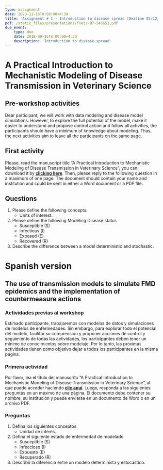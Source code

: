```yaml
---
type: assignment
date: 2023-11-16T8:00:00+4:30
title: 'Assignment # 1 - Introduction to disease spread (Dealine 05/12/2023)'
pdf: /static_files/presentations/fvets-07-546651.pdf
due_event: 
    type: due
    date: 2018-09-16T8:00:00+4:30
    description: 'Introduction to disease spread'
---
```

# A Practical Introduction to Mechanistic Modeling of Disease Transmission in Veterinary Science

## **Pre-workshop activities**
Dear participant, we will work with data modeling and disease model simulations. However, to explore the full potential of the model, make it easier to understand and propose control action and follow all activities, the participants should have a minimum of knowledge about modeling. Thus, the next activities aim to leave all the participants on the same page. 

## **First activity**
Please, read the manuscript title “A Practical Introduction to Mechanistic Modeling of Disease Transmission in Veterinary Science”, you can download it by [**clicking here**](https://www.frontiersin.org/articles/10.3389/fvets.2020.546651/full).
Then, please reply to the following question in a maximum of one page.  The document should contain your name and institution and could be sent in either a Word document or a PDF file. 

## **Questions**
1. Please define the following concepts:
    * Units of interest.
2. Please define the following Modeling Disease status
    * Susceptible (S)
    * Infectious (I)
    * Exposed (E)
    * Recovered (R) 
3. Describe the difference between a model deterministic and stochastic.


# Spanish version 


## The use of transmission models to simulate FMD epidemics and the implementation of countermeasure actions

### Actividades previas al workshop
Estimado participante, trabajaremos con modelos de datos y simulaciones de modelos de
enfermedades. Sin embargo, para explorar todo el potencial del modelo, facilitar su
comprensión y proponer acciones de control y seguimiento de todas las actividades, los
participantes deben tener un mínimo de conocimientos sobre modelaje. Por lo tanto, las
próximas actividades tienen como objetivo dejar a todos los participantes en la misma
página.
### Primera actividad
Por favor, lea el título del manuscrito “A Practical Introduction to Mechanistic Modeling of Disease Transmission in Veterinary Science”, al que puede acceder
haciendo [**clic aquí**](https://www.frontiersin.org/articles/10.3389/fvets.2020.546651/full).
Luego, responda a las siguientes preguntas en un máximo de una página. El documento
debe contener su nombre, su institución y puede enviarse en un documento de Word o en
un archivo PDF.
### Preguntas
1. Defina los siguientes conceptos:
    * Unidad de interés.
2. Defina el siguiente estado de enfermedad de modelado
    * Susceptible (S)
    * Infeccioso (I)
    * Expuesto (E)
    * Recuperado (R)
3. Describir la diferencia entre un modelo determinista y estocástico.
